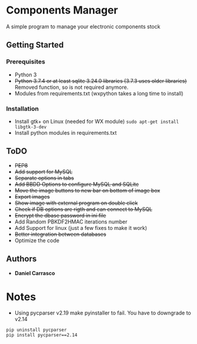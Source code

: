 # Components Manager

A simple program to manage your electronic components stock

## Getting Started

### Prerequisites
* Python 3
* ~~Python 3.7.4 or at least sqlite 3.24.0 libraries (3.7.3 uses older libraries)~~ Removed function, so is not required anymore.
* Modules from requirements.txt (wxpython takes a long time to install)

### Installation
* Install gtk+ on Linux (needed for WX module) ```sudo apt-get install libgtk-3-dev```
* Install python modules in requirements.txt

## ToDO
* ~~PEP8~~
* ~~Add support for MySQL~~
* ~~Separate options in tabs~~
* ~~Add BBDD Options to configure MySQL and SQLite~~
* ~~Move the image buttons to new bar on bottom of image box~~
* ~~Export images~~
* ~~Show image with external program on double click~~
* ~~Check if DB options are rigth and can connect to MySQL~~
* ~~Encrypt the dbase password in ini file~~
* Add Random PBKDF2HMAC iterations number
* Add Support for linux (just a few fixes to make it work)
* ~~Better integration between databases~~
* Optimize the code

## Authors
* **Daniel Carrasco**

# Notes
* Using pycparser v2.19 make pyinstaller to fail. You have to downgrade to v2.14
```
pip uninstall pycparser
pip install pycparser==2.14
```
